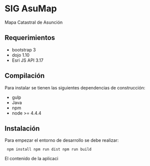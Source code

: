 # SIG AsuMap
Mapa Catastral de Asunción

## Requerimientos

- bootstrap 3
- dojo 1.10
- Esri JS API 3.17

## Compilación

Para instalar se tienen las siguientes dependencias de construcción:

- gulp 
- Java 
- npm
- node >= 4.4.4

## Instalación

Para empezar el entorno de desarrollo se debe realizar:

`` 
npm install
npm run dist
npm run build
``

El contenido de la aplicaci
